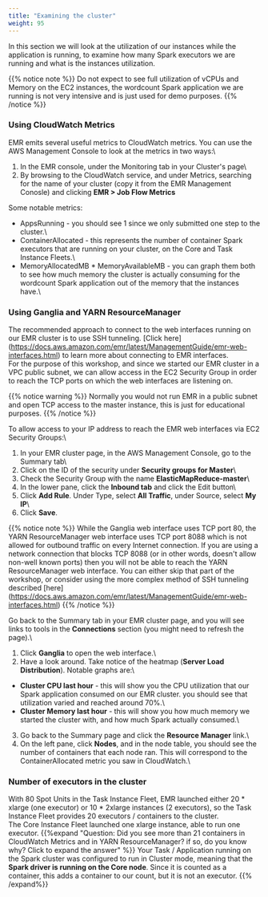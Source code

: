 ```yaml
---
title: "Examining the cluster"
weight: 95
---
```


In this section we will look at the utilization of our instances while the application is running, to examine how many Spark executors we are running and what is the instances utilization.

{{% notice note %}}
Do not expect to see full utilization of vCPUs and Memory on the EC2 instances, the wordcount Spark application we are running is not very intensive and is just used for demo purposes.
{{% /notice %}}

### Using CloudWatch Metrics
EMR emits several useful metrics to CloudWatch metrics. You can use the AWS Management Console to look at the metrics in two ways:\
1. In the EMR console, under the Monitoring tab in your Cluster's page\
2. By browsing to the CloudWatch service, and under Metrics, searching for the name of your cluster (copy it from the EMR Management Conosle) and clicking **EMR > Job Flow Metrics**

Some notable metrics:

* AppsRunning - you should see 1 since we only submitted one step to the cluster.\
* ContainerAllocated - this represents the number of container Spark executors that are running on your cluster, on the Core and Task Instance Fleets.\
* MemoryAllocatedMB * MemoryAvailableMB - you can graph them both to see how much memory the cluster is actually consuming for the wordcount Spark application out of the memory that the instances have.\

### Using Ganglia and YARN ResourceManager	
The recommended approach to connect to the web interfaces running on our EMR cluster is to use SSH tunneling. [Click here] (https://docs.aws.amazon.com/emr/latest/ManagementGuide/emr-web-interfaces.html) to learn more about connecting to EMR interfaces.\
For the purpose of this workshop, and since we started our EMR cluster in a VPC public subnet, we can allow access in the EC2 Security Group in order to reach the TCP ports on which the web interfaces are listening on.

{{% notice warning %}}
Normally you would not run EMR in a public subnet and open TCP access to the master instance, this is just for educational purposes.
{{% /notice %}}

To allow access to your IP address to reach the EMR web interfaces via EC2 Security Groups:\
1. In your EMR cluster page, in the AWS Management Console, go to the Summary tab\
2. Click on the ID of the security under **Security groups for Master**\
3. Check the Security Group with the name **ElasticMapReduce-master**\
4. In the lower pane, click the **Inbound tab** and click the Edit button\
5. Click **Add Rule**. Under Type, select **All Traffic**, under Source, select **My IP**\
6. Click **Save**.

{{% notice note %}}
While the Ganglia web interface uses TCP port 80, the YARN ResourceManager web interface uses TCP port 8088 which is not allowed for outbound traffic on every Internet connection. If you are using a network connection that blocks TCP 8088 (or in other words, doesn't allow non-well known ports) then you will not be able to reach the YARN ResourceManager web interface. You can either skip that part of the workshop, or consider using the more complex method of SSH tunneling described [here] (https://docs.aws.amazon.com/emr/latest/ManagementGuide/emr-web-interfaces.html)
{{% /notice %}}

Go back to the Summary tab in your EMR cluster page, and you will see links to tools in the **Connections** section (you might need to refresh the page).\
1. Click **Ganglia** to open the web interface.\
2. Have a look around. Take notice of the heatmap (**Server Load Distribution**). Notable graphs are:\
* **Cluster CPU last hour** - this will show you the CPU utilization that our Spark application consumed on our EMR cluster. you should see that utilization varied and reached around 70%.\
* **Cluster Memory last hour** - this will show you how much memory we started the cluster with, and how much Spark actually consumed.\
3. Go back to the Summary page and click the **Resource Manager** link.\
4. On the left pane, click **Nodes**, and in the node table, you should see the number of containers that each node ran. This will correspond to the ContainerAllocated metric you saw in CloudWatch.\


### Number of executors in the cluster
With 80 Spot Units in the Task Instance Fleet, EMR launched either 20 * xlarge (one executor) or 10 * 2xlarge instances (2 executors), so the Task Instance Fleet provides 20 executors / containers to the cluster.\
The Core Instance Fleet launched one xlarge instance, able to run one executor.
{{%expand "Question: Did you see more than 21 containers in CloudWatch Metrics and in YARN ResourceManager? if so, do you know why? Click to expand the answer" %}}
Your Task / Application running on the Spark cluster was configured to run in Cluster mode, meaning that the **Spark driver is running on the Core node**. Since it is counted as a container, this adds a container to our count, but it is not an executor.
{{% /expand%}}